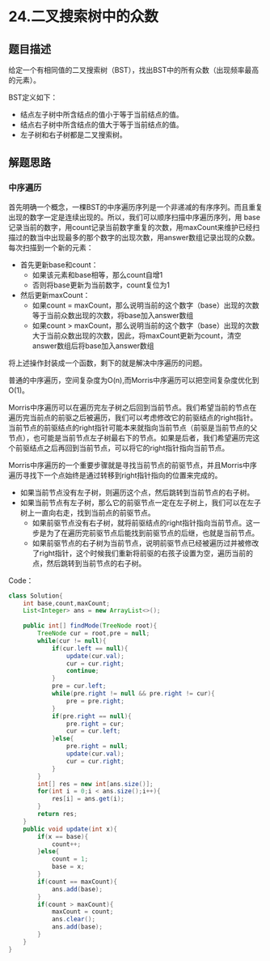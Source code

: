 # 24.二叉搜索树中的众数

## 题目描述

给定一个有相同值的二叉搜索树（BST），找出BST中的所有众数（出现频率最高的元素）。

BST定义如下：

* 结点左子树中所含结点的值小于等于当前结点的值。
* 结点右子树中所含结点的值大于等于当前结点的值。
* 左子树和右子树都是二叉搜索树。

## 解题思路

### 中序遍历

首先明确一个概念，一棵BST的中序遍历序列是一个非递减的有序序列。而且重复出现的数字一定是连续出现的。所以，我们可以顺序扫描中序遍历序列，用 base记录当前的数字，用count记录当前数字重复的次数，用maxCount来维护已经扫描过的数当中出现最多的那个数字的出现次数，用answer数组记录出现的众数。每次扫描到一个新的元素：

* 首先更新base和count：
  * 如果该元素和base相等，那么count自增1
  * 否则将base更新为当前数字，count复位为1
* 然后更新maxCount：
  * 如果count = maxCount，那么说明当前的这个数字（base）出现的次数等于当前众数出现的次数，将base加入answer数组
  * 如果count > maxCount，那么说明当前的这个数字（base）出现的次数大于当前众数出现的次数，因此，将maxCount更新为count，清空answer数组后将base加入answer数组

将上述操作封装成一个函数，剩下的就是解决中序遍历的问题。

普通的中序遍历，空间复杂度为O(n),而Morris中序遍历可以把空间复杂度优化到O(1)。

Morris中序遍历可以在遍历完左子树之后回到当前节点。我们希望当前的节点在遍历完当前点的前驱之后被遍历，我们可以考虑修改它的前驱结点的right指针。当前节点的前驱结点的right指针可能本来就指向当前节点（前驱是当前节点的父节点），也可能是当前节点左子树最右下的节点。如果是后者，我们希望遍历完这个前驱结点之后再回到当前节点，可以将它的right指针指向当前节点。

Morris中序遍历的一个重要步骤就是寻找当前节点的前驱节点，并且Morris中序遍历寻找下一个点始终是通过转移到right指针指向的位置来完成的。

* 如果当前节点没有左子树，则遍历这个点，然后跳转到当前节点的右子树。
* 如果当前节点有左子树，那么它的前驱节点一定在左子树上，我们可以在左子树上一直向右走，找到当前点的前驱节点。
  * 如果前驱节点没有右子树，就将前驱结点的right指针指向当前节点。这一步是为了在遍历完前驱节点后能找到前驱节点的后继，也就是当前节点。
  * 如果前驱节点的右子树为当前节点，说明前驱节点已经被遍历过并被修改了right指针，这个时候我们重新将前驱的右孩子设置为空，遍历当前的点，然后跳转到当前节点的右子树。

Code：

~~~java
class Solution{
    int base,count,maxCount;
    List<Integer> ans = new ArrayList<>();
    
    public int[] findMode(TreeNode root){
        TreeNode cur = root,pre = null;
        while(cur != null){
            if(cur.left == null){
                update(cur.val);
                cur = cur.right;
                continue;
            }
            pre = cur.left;
            while(pre.right != null && pre.right != cur){
                pre = pre.right;
            }
            if(pre.right == null){
                pre.right = cur;
                cur = cur.left;
            }else{
                pre.right = null;
                update(cur.val);
                cur = cur.right;
            }
        }
        int[] res = new int[ans.size()];
        for(int i = 0;i < ans.size();i++){
            res[i] = ans.get(i);
        }
        return res;
    }
    public void update(int x){
        if(x == base){
            count++;
        }else{
            count = 1;
            base = x;
        }
        if(count == maxCount){
            ans.add(base);
        }
        if(count > maxCount){
            maxCount = count;
            ans.clear();
            ans.add(base);
        }
    }
}
~~~



